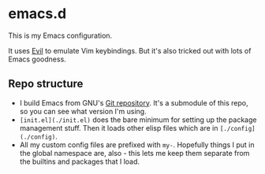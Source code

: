 # emacs.d

This is my Emacs configuration.

It uses [Evil](http://www.emacswiki.org/emacs/Evil) to emulate Vim keybindings. But it's also tricked out with lots of Emacs goodness.

## Repo structure

- I build Emacs from GNU's [Git repository](http://savannah.gnu.org/git/?group=emacs). It's a submodule of this repo, so you can see what version I'm using.
- `[init.el](./init.el)` does the bare minimum for setting up the package management stuff. Then it loads other elisp files which are in `[./config](./config)`.
- All my custom config files are prefixed with ``my-``. Hopefully things I put in the global namespace are, also - this lets me keep them separate from the builtins and packages that I load.
